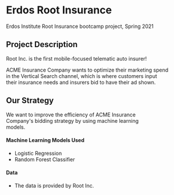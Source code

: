 # Erdos Root Insurance
Erdos Institute Root Insurance bootcamp project, Spring 2021 

## Project Description
Root Inc. is the first mobile-focused telematic auto insurer!

ACME Insurance Company wants to optimize their marketing spend  
in the Vertical Search channel, which is where customers input  
their insurance needs and insurers bid to have their ad shown.   

## Our Strategy
We want to improve the efficiency of ACME Insurance  
Company's bidding strategy by using machine learning  
models.

#### Machine Learning Models Used
* Logistic Regression 
* Random Forest Classifier

#### Data
* The data is provided by Root Inc. 


